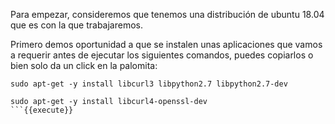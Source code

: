 Para empezar, consideremos que tenemos una distribución de ubuntu 18.04 que es con la que trabajaremos.

Primero demos oportunidad a que se instalen unas aplicaciones que vamos a requerir antes de ejecutar los siguientes comandos, puedes copiarlos o bien solo da un click en la palomita:

```
sudo apt-get -y install libcurl3 libpython2.7 libpython2.7-dev

sudo apt-get -y install libcurl4-openssl-dev
```{{execute}}

